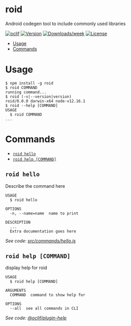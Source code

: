 roid
====

Android codegen tool to include commonly used libraries

[![oclif](https://img.shields.io/badge/cli-oclif-brightgreen.svg)](https://oclif.io)
[![Version](https://img.shields.io/npm/v/roid.svg)](https://npmjs.org/package/roid)
[![Downloads/week](https://img.shields.io/npm/dw/roid.svg)](https://npmjs.org/package/roid)
[![License](https://img.shields.io/npm/l/roid.svg)](https://github.com/Xeus23/roid/blob/master/package.json)

<!-- toc -->
* [Usage](#usage)
* [Commands](#commands)
<!-- tocstop -->
# Usage
<!-- usage -->
```sh-session
$ npm install -g roid
$ roid COMMAND
running command...
$ roid (-v|--version|version)
roid/0.0.0 darwin-x64 node-v12.16.1
$ roid --help [COMMAND]
USAGE
  $ roid COMMAND
...
```
<!-- usagestop -->
# Commands
<!-- commands -->
* [`roid hello`](#roid-hello)
* [`roid help [COMMAND]`](#roid-help-command)

## `roid hello`

Describe the command here

```
USAGE
  $ roid hello

OPTIONS
  -n, --name=name  name to print

DESCRIPTION
  ...
  Extra documentation goes here
```

_See code: [src/commands/hello.js](https://github.com/Xeus23/roid/blob/v0.0.0/src/commands/hello.js)_

## `roid help [COMMAND]`

display help for roid

```
USAGE
  $ roid help [COMMAND]

ARGUMENTS
  COMMAND  command to show help for

OPTIONS
  --all  see all commands in CLI
```

_See code: [@oclif/plugin-help](https://github.com/oclif/plugin-help/blob/v2.2.3/src/commands/help.ts)_
<!-- commandsstop -->
